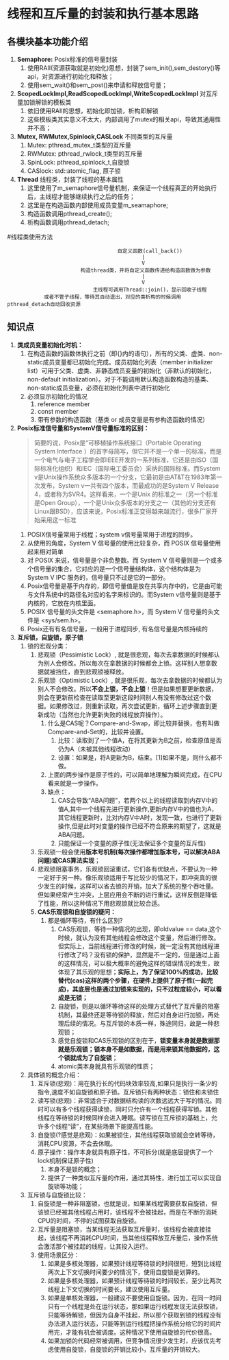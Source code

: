 # 线程和互斥量的封装和执行基本思路

## 各模块基本功能介绍

1. **Semaphore:** Posix标准的信号量封装
   1. 使用RAII(资源获取就是初始化)思想，封装了sem_init(),sem_destory()等api，对资源进行初始化和释放；
   2. 使用sem_wait()和sem_post()来申请和释放信号量；
2. **ScopedLockImpl,ReadScopedLockImpl,WriteScopedLockImpl** 对互斥量加锁解锁的模板类
   1. 依旧使用RAII的思想，初始化即加锁，析构即解锁
   2. 这些模板类其实意义不太大，内部调用了mutex的相关api，导致其通用性并不高；
3. **Mutex, RWMutex,Spinlock,CASLock** 不同类型的互斥量
   1. Mutex: pthread_mutex_t类型的互斥量
   2. RWMutex: pthread_rwlock_t类型的互斥量
   3. SpinLock: pthread_spinlock_t,自旋锁
   4. CASlock: std::atomic_flag, 原子锁
4. **Thread** 线程类，封装了线程的基本属性
   1. 这里使用了m_semaphore信号量机制，来保证一个线程真正的开始执行后，主线程才能够继续执行之后的任务；
   2. 这里是在构造函数内部使用成员变量m_seamaphore;
   3. 构造函数调用pthread_create();
   4. 析构函数调用pthread_detach;

#线程类使用方法
```
                                    自定义函数(call_back())
                                            |
                                            V
                        构造thread类，并将自定义函数传递给构造函数做为参数
                                            |
                                            V
                            主线程可调用Thread::join()，显示回收子线程
            或者不管子线程，等待其自动退出，对应的类析构的时候调用pthread_detach自动回收资源
```


## 知识点
1. **类成员变量初始化时机：**
   1. 在构造函数的函数体执行之前（即{}内的语句），所有的父类、虚类、non-static成员变量都已初始化完成。成员初始化列表（member initializer list）可用于父类、虚类、非静态成员变量的初始化（非默认的初始化，non-default initialization）。对于不能调用默认构造函数构造的基类、non-static成员变量，必须在初始化列表中进行初始化
   2. 必须显示初始化的情况
      1. reference member
      2. const member
      3. 带有参数的构造函数（基类 or 成员变量是有参构造函数的情况）
2. **Posix标准信号量和SystemV信号量标准的区别：** 
   > 简要的说，Posix是“可移植操作系统接口（Portable Operating System Interface ）的首字母简写，但它并不是一个单一的标准，而是一个电气与电子工程学会即IEEE开发的一系列标准，它还是由ISO（国际标准化组织）和IEC（国际电工委员会）采纳的国际标准。而System v是Unix操作系统众多版本的一个分支，它最初是由AT&T在1983年第一次发布，System v一共有四个版本，而最成功的是System V Release 4，或者称为SVR4。这样看来，一个是Unix 的标准之一（另一个标准是Open Group），一个是Unix众多版本的分支之一（其他的分支还有Linux跟BSD），应该来说，Posix标准正变得越来越流行，很多厂家开始采用这一标准
   1. POSIX信号量常用于线程；system v信号量常用于进程的同步。
   2. 从使用的角度，System V 信号量的使用比较复杂，而 POSIX 信号量使用起来相对简单
   3. 对 POSIX 来说，信号量是个非负整数。而 System V 信号量则是一个或多个信号量的集合，它对应的是一个信号量结构体，这个结构体是为 System V IPC 服务的，信号量只不过是它的一部分。
   4. Posix信号量是基于内存的，即信号量值是放在共享内存中的，它是由可能与文件系统中的路径名对应的名字来标识的。而System v信号量则是基于内核的，它放在内核里面。
   5. POSIX 信号量的头文件是 <semaphore.h>，而 System V 信号量的头文件是 <sys/sem.h>。
   6. Posix还有有名信号量，一般用于进程同步, 有名信号量是内核持续的
3. **互斥锁，自旋锁，原子锁** 
   1. 锁的宏观分类：
      1. 悲观锁（Pessimistic Lock）, 就是很悲观，每次去拿数据的时候都认为别人会修改。所以每次在拿数据的时候都会上锁。这样别人想拿数据就被挡住，直到悲观锁被释放。
      2. 乐观锁（Optimistic Lock）, 就是很乐观，每次去拿数据的时候都认为别人不会修改。所以**不会上锁，不会上锁**！但是如果想要更新数据，则会在更新前检查在读取至更新这段时间别人有没有修改过这个数据。如果修改过，则重新读取，再次尝试更新，循环上述步骤直到更新成功（当然也允许更新失败的线程放弃操作）。
         1. 什么是CAS呢？Compare-and-Swap，即比较并替换，也有叫做Compare-and-Set的，比较并设置。
            1. 比较：读取到了一个值A，在将其更新为B之前，检查原值是否仍为A（未被其他线程改动）
            2. 设置：如果是，将A更新为B，结束。[1]如果不是，则什么都不做。
         2. 上面的两步操作是原子性的，可以简单地理解为瞬间完成，在CPU看来就是一步操作。
         3. 缺点：
            1. CAS会导致“ABA问题”，若两个以上的线程读取到内存V中的值A,其中一个线程先进行更新操作,更新内存V中的值也为A，其它线程更新时，比对内存V中A时，发现一致，也进行了更新操作,但是此时对变量的操作已经不符合原来的期望了，这就是ABA问题。
            2. 只能保证一个变量的原子性(无法保证多个变量的互斥性)
      3. 乐观锁一般会使用**版本号机制(每次操作都增加版本号，可以解决ABA问题)**或**CAS算法实现**；
      4. 悲观锁阻塞事务，乐观锁回滚重试，它们各有优缺点，不要认为一种一定好于另一种。像乐观锁适用于写比较少的情况下，即冲突真的很少发生的时候，这样可以省去锁的开销，加大了系统的整个吞吐量。但如果经常产生冲突，上层应用会不断的进行重试，这样反倒是降低了性能，所以这种情况下用悲观锁就比较合适。
      5. **CAS乐观锁和自旋锁的疑问：** 
         1. 都是循环等待，有什么区别? 
            1. CAS乐观锁，等待一种情况的出现，即oldvalue == data,这个时候，就认为没有其他线程会修改这个变量，然后进行修改。但实际上，当前线程进行修改的时候，就一定没有其他线程进行修改了吗？没有锁的保护，显然是不一定的，但是通过上面的这样情况，可以极大概率的避免这样的错误情况的发生，故体现了其乐观的思想；**实际上，为了保证100%的成功，比较替代(cas)这样的两个步骤，在硬件上提供了原子性(一起完成)，其底层也是通过加锁来实现的，只不过粒度较小，可以看成是无锁；**
            2. 自旋锁，则是以循环等待这样的处理方式替代了互斥量的阻塞机制，其最终还是等待锁的释放，然后对自身进行加锁，再处理后续的情况。与互斥锁的本质一样，殊途同归，故是一种悲观锁；
            3. 感觉自旋锁和CAS乐观锁的区别在于，**锁变量本身就是数据那就是乐观锁；锁本身不是如数据，而是用来锁其他数据的，这个锁就成为了自旋锁**；
            4. atomic类本身就具有乐观锁的性质；
   2. 具体锁的概念介绍：
      1. 互斥锁(悲观)：用在执行长的代码块效率较高,如果只是执行一条少的指令,速度不如自旋锁和原子锁。互斥锁只有两种状态：锁住和未锁住
      2. 读写锁(悲观)：非常适合于对数据结构读的次数远远大于写的情况。同时可以有多个线程获得读锁，同时只允许有一个线程获得写锁。其他线程在等待锁的时候同样会进入睡眠。读写锁在互斥锁的基础上，允许多个线程“读”，在某些场景下能提高性能。
      3. 自旋锁(?感觉是悲观)：如果被锁住，其他线程获取锁就会空转等待，消耗CPU资源，不会去休眠。
      4. 原子操作：操作本身就具有原子性，不可拆分(就是底层提供了一个lock机制保证原子性)
         1. 本身不是锁的概念；
         2. 提供了一种类似互斥量的作用，通过其特性，进行加工可以实现自旋锁等功能；
   3. 互斥锁与自旋锁比较：
      1. 自旋锁是一种非阻塞锁，也就是说，如果某线程需要获取自旋锁，但该锁已经被其他线程占用时，该线程不会被挂起，而是在不断的消耗CPU的时间，不停的试图获取自旋锁。
      2. 互斥量是阻塞锁，当某线程无法获取互斥量时，该线程会被直接挂起，该线程不再消耗CPU时间，当其他线程释放互斥量后，操作系统会激活那个被挂起的线程，让其投入运行。
      3. 使用场景区分：
         1. 如果是多核处理器，如果预计线程等待锁的时间很短，短到比线程两次上下文切换时间要少的情况下，使用自旋锁是划算的。
         2. 如果是多核处理器，如果预计线程等待锁的时间较长，至少比两次线程上下文切换的时间要长，建议使用互斥量。
         3. 如果是单核处理器，一般建议不要使用自旋锁。因为，在同一时间只有一个线程是处在运行状态，那如果运行线程发现无法获取锁，只能等待解锁，但因为自身不挂起，所以那个获取到锁的线程没有办法进入运行状态，只能等到运行线程把操作系统分给它的时间片用完，才能有机会被调度。这种情况下使用自旋锁的代价很高。
         4. 如果加锁的代码经常被调用，但竞争情况很少发生时，应该优先考虑使用自旋锁，自旋锁的开销比较小，互斥量的开销较大。
